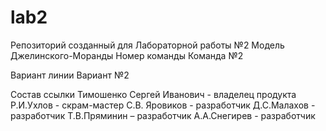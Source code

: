 # lab2
Репозиторий созданный для Лабораторной работы №2 Модель Джелинского-Моранды
Номер команды
Команда №2

Вариант линии
Вариант №2

Состав ссылки
Тимошенко Сергей Иванович - владелец продукта
Р.И.Ухлов - скрам-мастер
С.В. Яровиков - разработчик
Д.С.Малахов - разработчик
Т.В.Пряминин – разработчик
А.А.Снегирев - разработчик
